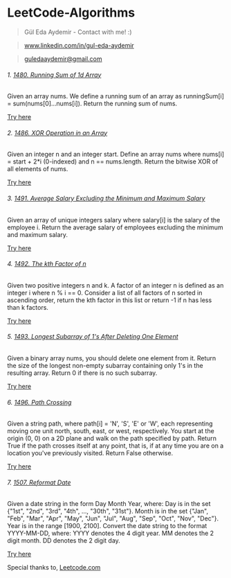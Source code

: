# LeetCode-Algorithms
 
 > Gül Eda Aydemir - Contact with me! :)

> www.linkedin.com/in/gul-eda-aydemir

> guledaaydemir@gmail.com

###### 1. [1480. Running Sum of 1d Array](https://github.com/guledaaydemir/LeetCode-Algorithms/tree/master/1480.%20Running%20Sum%20of%201d%20Array)

Given an array nums. We define a running sum of an array as runningSum[i] = sum(nums[0]…nums[i]).
Return the running sum of nums.

[Try here](https://leetcode.com/problems/running-sum-of-1d-array/)

###### 2. [1486. XOR Operation in an Array](https://github.com/guledaaydemir/LeetCode-Algorithms/tree/master/1486.%20XOR%20Operation%20in%20an%20Array)

Given an integer n and an integer start. Define an array nums where nums[i] = start + 2*i (0-indexed) and n == nums.length.
Return the bitwise XOR of all elements of nums.

[Try here](https://leetcode.com/problems/xor-operation-in-an-array/)

###### 3. [1491. Average Salary Excluding the Minimum and Maximum Salary](https://github.com/guledaaydemir/LeetCode-Algorithms/tree/master/1491.%20Average%20Salary%20Excluding%20the%20Minimum%20and%20Maximum%20Salary)

Given an array of unique integers salary where salary[i] is the salary of the employee i.
Return the average salary of employees excluding the minimum and maximum salary.

[Try here](https://leetcode.com/problems/average-salary-excluding-the-minimum-and-maximum-salary/)

###### 4. [1492. The kth Factor of n](https://github.com/guledaaydemir/LeetCode-Algorithms/tree/master/1492.%20The%20kth%20Factor%20of%20n)

Given two positive integers n and k. A factor of an integer n is defined as an integer i where n % i == 0.
Consider a list of all factors of n sorted in ascending order, return the kth factor in this list or return -1 if n has less than k factors.

[Try here](https://leetcode.com/problems/the-kth-factor-of-n/)

###### 5. [1493. Longest Subarray of 1's After Deleting One Element](https://github.com/guledaaydemir/LeetCode-Algorithms/tree/master/1493.%20Longest%20Subarray%20of%201's%20After%20Deleting%20One%20Element)

Given a binary array nums, you should delete one element from it.
Return the size of the longest non-empty subarray containing only 1's in the resulting array.
Return 0 if there is no such subarray.

[Try here](https://leetcode.com/problems/longest-subarray-of-1s-after-deleting-one-element/)

###### 6. [1496. Path Crossing](https://github.com/guledaaydemir/LeetCode-Algorithms/tree/master/1496.%20Path%20Crossing)

Given a string path, where path[i] = 'N', 'S', 'E' or 'W', each representing moving one unit north, south, east, or west, respectively. You start at the origin (0, 0) on a 2D plane and walk on the path specified by path.
Return True if the path crosses itself at any point, that is, if at any time you are on a location you've previously visited. Return False otherwise.

[Try here](https://leetcode.com/problems/path-crossing/)

###### 7. [1507. Reformat Date](https://github.com/guledaaydemir/LeetCode-Algorithms/tree/master/1507.%20Reformat%20Date)

Given a date string in the form Day Month Year, where:
Day is in the set {"1st", "2nd", "3rd", "4th", ..., "30th", "31st"}.
Month is in the set {"Jan", "Feb", "Mar", "Apr", "May", "Jun", "Jul", "Aug", "Sep", "Oct", "Nov", "Dec"}.
Year is in the range [1900, 2100].
Convert the date string to the format YYYY-MM-DD, where:
YYYY denotes the 4 digit year.
MM denotes the 2 digit month.
DD denotes the 2 digit day.

[Try here](https://leetcode.com/problems/reformat-date/)


Special thanks to, [Leetcode.com](https://leetcode.com)
